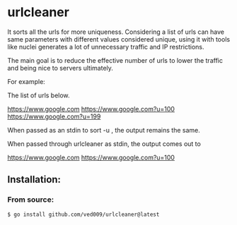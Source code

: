 # urlcleaner
It sorts all the urls for more uniqueness. Considering a list of urls can have same parameters with different values considered unique, using it with tools like nuclei generates a lot of unnecessary traffic and IP restrictions. 

The main goal is to reduce the effective number of urls to lower the traffic and being nice to servers ultimately. 

For example:

The list of urls below.

https://www.google.com
https://www.google.com?u=100
https://www.google.com?u=199


When passed as an stdin to sort -u , the output remains the same. 

When passed through urlcleaner as stdin, the output comes out to 

https://www.google.com
https://www.google.com?u=100

## Installation:
### From source:
```
$ go install github.com/ved009/urlcleaner@latest
```
